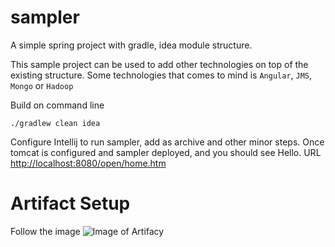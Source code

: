 # sampler

A simple spring project with gradle, idea module structure. 

This sample project can be used to add other technologies on top of the existing structure. Some technologies 
that comes to mind is `Angular`, `JMS`, `Mongo` or `Hadoop`

Build on command line

    ./gradlew clean idea
    
Configure Intellij to run sampler, add as archive and other minor steps. Once tomcat is configured and sampler 
deployed, and you should see Hello. URL [http://localhost:8080/open/home.htm](http://localhost:8080/open/home.htm) 

# Artifact Setup

Follow the image ![Image of Artifacy](https://github.com/hth/sample/images/artifact.png)
